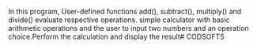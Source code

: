 In this program, User-defined functions add(), subtract(), multiply() and divide() evaluate respective operations.
simple calculator with basic arithmetic operations and the user to input two numbers and an operation choice.Perform the calculation and display the result# CODSOFTS
